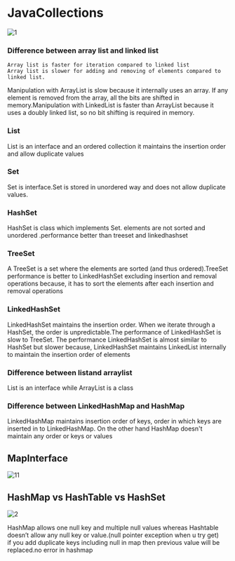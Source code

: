 # JavaCollections

![1](https://user-images.githubusercontent.com/24494133/42983259-59542568-8c03-11e8-94ef-35683ebfd111.PNG)

  ### Difference between array list and linked list <br />

	Array list is faster for iteration compared to linked list
	Array list is slower for adding and removing of elements compared to linked list.
	
Manipulation with ArrayList is slow because it internally uses an array. If any element is removed from the array, all the bits are shifted in memory.Manipulation with LinkedList is faster than ArrayList because it uses a doubly linked list, so no bit shifting is required in memory.

### List
List is an interface and an ordered collection it maintains the insertion order and allow duplicate values
### Set
Set is interface.Set is stored in unordered way and does not allow duplicate values. 
### HashSet
HashSet is class which implements Set. elements are not sorted and unordered .performance better than treeset and linkedhashset
### TreeSet
A TreeSet is a set where the elements are sorted (and thus ordered).TreeSet performance is better to LinkedHashSet excluding insertion and removal operations because, it has to sort the elements after each insertion and removal operations
### LinkedHashSet
LinkedHashSet maintains the insertion order. When we iterate through a HashSet, the order is unpredictable.The performance of LinkedHashSet is slow to TreeSet. The performance LinkedHashSet is almost similar to HashSet but slower because, LinkedHashSet maintains LinkedList internally to maintain the insertion order of elements
	
### Difference between listand arraylist <br />
  List is an interface while ArrayList is a class

### Difference between LinkedHashMap and HashMap <br />
LinkedHashMap maintains insertion order of keys, order in which keys are inserted in to LinkedHashMap. On the other hand HashMap doesn't maintain any order or keys or values

## MapInterface
![11](https://user-images.githubusercontent.com/24494133/42983775-20b9d3a8-8c06-11e8-8573-fd8059f54169.PNG)

## HashMap vs HashTable vs HashSet
![2](https://user-images.githubusercontent.com/24494133/42985695-37274c88-8c10-11e8-92b5-912f80dbdbc8.PNG)

HashMap allows one null key and multiple null values whereas Hashtable doesn’t allow any null key or value.(null pointer exception when u try get)</br>
if you add duplicate keys including null in map then previous value will be replaced.no error in hashmap
